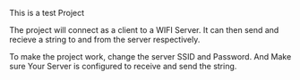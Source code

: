 This is a test Project


The project will connect as a client to a WIFI Server. It can then send and recieve a string to and from the server respectively.


To make the project work, change the server SSID and Password. And Make sure Your Server is configured to receive and send the string.
